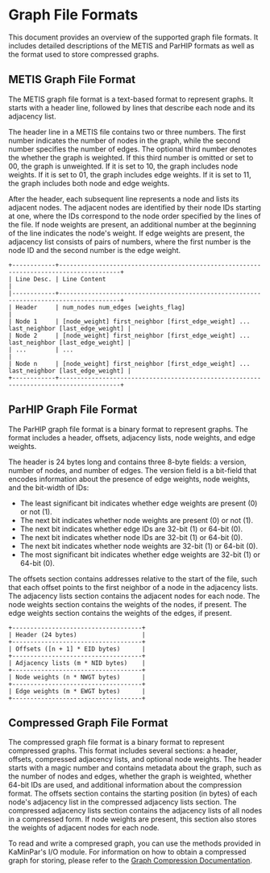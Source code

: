 # Graph File Formats

This document provides an overview of the supported graph file formats. It includes detailed descriptions of the METIS and ParHIP formats as well as the format used to store compressed graphs.

## METIS Graph File Format

The METIS graph file format is a text-based format to represent graphs. It starts with a header line, followed by lines that describe each node and its adjacency list.

The header line in a METIS file contains two or three numbers. The first number indicates the number of nodes in the graph, while the second number specifies the number of edges. The optional third number denotes the whether the graph is weighted. If this third number is omitted or set to 00, the graph is unweighted. If it is set to 10, the graph includes node weights. If it is set to 01, the graph includes edge weights. If it is set to 11, the graph includes both node and edge weights.

After the header, each subsequent line represents a node and lists its adjacent nodes. The adjacent nodes are identified by their node IDs starting at one, where the IDs correspond to the node order specified by the lines of the file. If node weights are present, an additional number at the beginning of the line indicates the node's weight. If edge weights are present, the adjacency list consists of pairs of numbers, where the first number is the node ID and the second number is the edge weight.

```
+------------+---------------------------------------------------------------------------------------+
| Line Desc. | Line Content                                                                          |
|------------+---------------------------------------------------------------------------------------+
| Header     | num_nodes num_edges [weights_flag]                                                    |
| Node 1     | [node_weight] first_neighbor [first_edge_weight] ... last_neighbor [last_edge_weight] |
| Node 2     | [node_weight] first_neighbor [first_edge_weight] ... last_neighbor [last_edge_weight] |
| ...        | ...                                                                                   |
| Node n     | [node_weight] first_neighbor [first_edge_weight] ... last_neighbor [last_edge_weight] |
+------------+---------------------------------------------------------------------------------------+
```

## ParHIP Graph File Format

The ParHIP graph file format is a binary format to represent graphs. The format includes a header, offsets, adjacency lists, node weights, and edge weights.

The header is 24 bytes long and contains three 8-byte fields: a version, number of nodes, and number of edges. The version field is a bit-field that encodes information about the presence of edge weights, node weights, and the bit-width of IDs:
- The least significant bit indicates whether edge weights are present (0) or not (1).
- The next bit indicates whether node weights are present (0) or not (1).
- The next bit indicates whether edge IDs are 32-bit (1) or 64-bit (0).
- The next bit indicates whether node IDs are 32-bit (1) or 64-bit (0).
- The next bit indicates whether node weights are 32-bit (1) or 64-bit (0).
- The most significant bit indicates whether edge weights are 32-bit (1) or 64-bit (0).

The offsets section contains addresses relative to the start of the file, such that each offset points to the first neighbor of a node in the adjacency lists. The adjacency lists section contains the adjacent nodes for each node. The node weights section contains the weights of the nodes, if present. The edge weights section contains the weights of the edges, if present.
```
+------------------------------------+
| Header (24 bytes)                  |
+------------------------------------+
| Offsets ([n + 1] * EID bytes)      |
+------------------------------------+
| Adjacency lists (m * NID bytes)    |
+------------------------------------+
| Node weights (n * NWGT bytes)      |
+------------------------------------+
| Edge weights (m * EWGT bytes)      |
+------------------------------------+
```

## Compressed Graph File Format

The compressed graph file format is a binary format to represent compressed graphs. This format includes several sections: a header, offsets, compressed adjacency lists, and optional node weights. The header starts with a magic number and contains metadata about the graph, such as the number of nodes and edges, whether the graph is weighted, whether 64-bit IDs are used, and additional information about the compression format. The offsets section contains the starting position (in bytes) of each node's adjacency list in the compressed adjacency lists section. The compressed adjacency lists section contains the adjacency lists of all nodes in a compressed form. If node weights are present, this section also stores the weights of adjacent nodes for each node.

To read and write a compresed graph, you can use the methods provided in KaMinPar's I/O module. For information on how to obtain a compressed graph for storing, please refer to the [Graph Compression Documentation](/docs/graph_compression.md).

